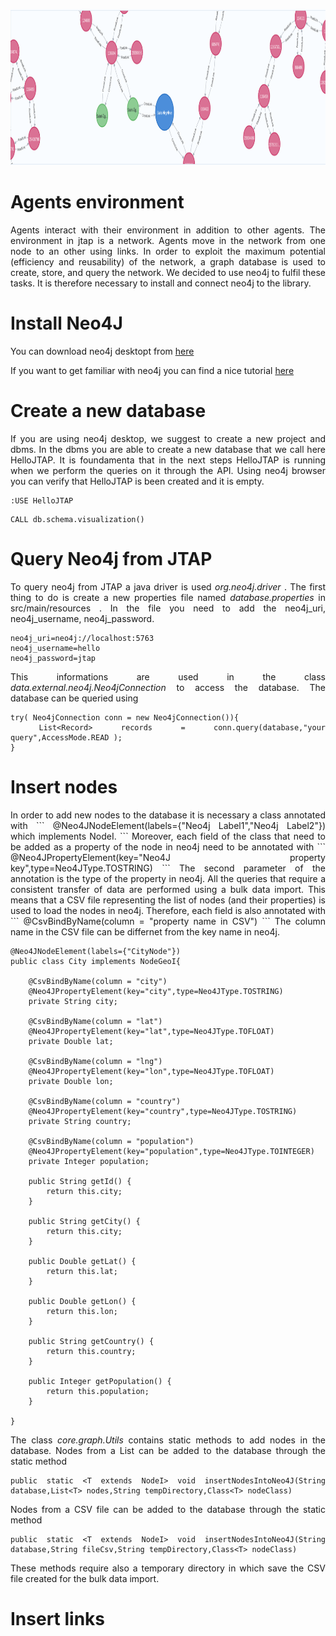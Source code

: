 <html>
<head>
  
</head>
<body>
  
<p align="center">
  <img width="1000" height="250" src="/src/main/resources/images/graph/gen_graph.PNG">
</p>
  
<h1>Agents environment</h1>
<div align="justify">
Agents interact with their environment in addition to other agents. The environment in jtap is a network. Agents move in the network from one node to an other using links.
In order to exploit the maximum potential (efficiency and reusability) of the network, a graph database is used to create, store, and query the network. We decided to use neo4j to fulfil these tasks. It is therefore necessary to install and connect neo4j to the library.
</div>
  
<h1>Install Neo4J</h1>
<div align="justify">
You can download neo4j desktopt from <a href=""https://neo4j.com/download/"> here </a>
  
If you want to get familiar with neo4j you can find a nice tutorial <a href="https://neo4j.com/developer/get-started/"> here </a>
</div>
  
<h1>Create a new database</h1>
<div align="justify">
If you are using neo4j desktop, we suggest to create a new project and dbms. In the dbms you are able to create a new database that we call here HelloJTAP. It is foundamenta that in the next steps HelloJTAP is running when we perform the queries on it through the API. 
Using neo4j browser you can verify that HelloJTAP is been created and it is empty.

```
:USE HelloJTAP
```
```
CALL db.schema.visualization()
```

</div>
  
<h1>Query Neo4j from JTAP</h1>
<div align="justify">

To query neo4j from JTAP a java driver is used <i> org.neo4j.driver </i>. The first thing to do is create a new properties file named <i> database.properties </i> in src/main/resources . In the file you need to add the neo4j_uri, neo4j_username, neo4j_password.
```
neo4j_uri=neo4j://localhost:5763
neo4j_username=hello
neo4j_password=jtap
```
This informations are used in the class <i> data.external.neo4j.Neo4jConnection </i> to access the database. 
The database can be queried using
  
```
try( Neo4jConnection conn = new Neo4jConnection()){  
 List<Record> records = conn.query(database,"your query",AccessMode.READ );
}
```
</div>
  
<h1>Insert nodes</h1>
<div align="justify">
In order to add new nodes to the database it is necessary a class annotated with
```	
@Neo4JNodeElement(labels={"Neo4j Label1","Neo4j Label2"}) which implements NodeI.
```
Moreover, each field of the class that need to be added as a property of the node in neo4j need to be annotated with
```
@Neo4JPropertyElement(key="Neo4J property key",type=Neo4JType.TOSTRING)
```
The second parameter of the annotation is the type of the property in neo4j. 
All the queries that require a consistent transfer of data are performed using a bulk data import. This means that a CSV file representing the list of nodes (and their properties) is used to load the nodes in neo4j. Therefore, each field is also annotated with 
```
@CsvBindByName(column = "property name in CSV")
```
The column name in the CSV file can be differnet from the key name in neo4j. 
  
```
@Neo4JNodeElement(labels={"CityNode"})
public class City implements NodeGeoI{
	
	@CsvBindByName(column = "city")
	@Neo4JPropertyElement(key="city",type=Neo4JType.TOSTRING)
	private String city;
	
	@CsvBindByName(column = "lat")
	@Neo4JPropertyElement(key="lat",type=Neo4JType.TOFLOAT)
	private Double lat;
	
	@CsvBindByName(column = "lng")
	@Neo4JPropertyElement(key="lon",type=Neo4JType.TOFLOAT)
	private Double lon;
	
	@CsvBindByName(column = "country")
	@Neo4JPropertyElement(key="country",type=Neo4JType.TOSTRING)
	private String country;
	
	@CsvBindByName(column = "population")
	@Neo4JPropertyElement(key="population",type=Neo4JType.TOINTEGER)
	private Integer population;
	
	public String getId() {
		return this.city;
	}
	
	public String getCity() {
		return this.city;
	}
	
	public Double getLat() {
		return this.lat;
	}
	
	public Double getLon() {
		return this.lon;
	}
	
	public String getCountry() {
		return this.country;
	}
	
	public Integer getPopulation() {
		return this.population;
	}
  
}
```

The class <i>core.graph.Utils</i> contains static methods to add nodes in the database.
Nodes from a List can be added to the database through the static method 
```
public static <T extends NodeI> void insertNodesIntoNeo4J(String database,List<T> nodes,String tempDirectory,Class<T> nodeClass)
```
Nodes from a CSV file can be added to the database through the static method 
```
public static <T extends NodeI> void insertNodesIntoNeo4J(String database,String fileCsv,String tempDirectory,Class<T> nodeClass)
```
These methods require also a temporary directory in which save the CSV file created for the bulk data import.
	
</div>
  
<h1>Insert links</h1>
<div align="justify">

</div>
 
  
</body>
</html>
